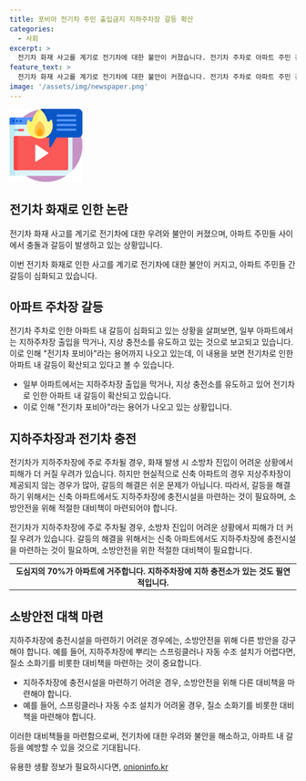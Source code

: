 ```yaml
---
title: 포비아 전기차 주민 출입금지 지하주차장 갈등 확산
categories:
  - 사회
excerpt: >
  전기차 화재 사고를 계기로 전기차에 대한 불안이 커졌습니다. 전기차 주차로 아파트 주민 간 갈등이 불거지고, 전기차 포비아 우려도 나왔습니다. 이에 지하주차장 출입을 막자는 목소리가 높아지며, 갈등 해결이 쉽지 않은 실정입니다. 전기차 화재가 어디서나 발생 가능하나, 지하주차장에서의 피해 가능성이 더 크다는 우려가 있습니다. 이에 신축 아파트의 지하주차장 부족 문제와 소방 안전 대책이 필요한 상황입니다.
feature_text: >
  전기차 화재 사고를 계기로 전기차에 대한 불안이 커졌습니다. 전기차 주차로 아파트 주민 간 갈등이 불거지고, 전기차 포비아 우려도 나왔습니다. 이에 지하주차장 출입을 막자는 목소리가 높아지며, 갈등 해결이 쉽지 않은 실정입니다. 전기차 화재가 어디서나 발생 가능하나, 지하주차장에서의 피해 가능성이 더 크다는 우려가 있습니다. 이에 신축 아파트의 지하주차장 부족 문제와 소방 안전 대책이 필요한 상황입니다.
image: '/assets/img/newspaper.png'
---
```


<p><img src="/assets/img/news.png" alt="rentncar 속보" /></p>

<h2 data-ke-size="size26">전기차 화재로 인한 논란</h2>

<p>전기차 화재 사고를 계기로 전기차에 대한 우려와 불안이 커졌으며, 아파트 주민들 사이에서 충돌과 갈등이 발생하고 있는 상황입니다.</p>

<p data-ke-size="size16">이번 전기차 화재로 인한 사고를 계기로 전기차에 대한 불안이 커지고, 아파트 주민들 간 갈등이 심화되고 있습니다.</p>

<h2 data-ke-size="size26">아파트 주차장 갈등</h2>

<p>전기차 주차로 인한 아파트 내 갈등이 심화되고 있는 상황을 살펴보면, 일부 아파트에서는 지하주차장 출입을 막거나, 지상 충전소를 유도하고 있는 것으로 보고되고 있습니다. 이로 인해 "전기차 포비아"라는 용어까지 나오고 있는데, 이 내용을 보면 전기차로 인한 아파트 내 갈등이 확산되고 있다고 볼 수 있습니다.</p>

<ul>
  <li>일부 아파트에서는 지하주차장 출입을 막거나, 지상 충전소를 유도하고 있어 전기차로 인한 아파트 내 갈등이 확산되고 있습니다.</li>
  <li>이로 인해 "전기차 포비아"라는 용어가 나오고 있는 상황입니다.</li>
</ul>

<h2 data-ke-size="size26">지하주차장과 전기차 충전</h2>

<p>전기차가 지하주차장에 주로 주차될 경우, 화재 발생 시 소방차 진입이 어려운 상황에서 피해가 더 커질 우려가 있습니다. 하지만 현실적으로 신축 아파트의 경우 지상주차장이 제공되지 않는 경우가 많아, 갈등의 해결은 쉬운 문제가 아닙니다. 따라서, 갈등을 해결하기 위해서는 신축 아파트에서도 지하주차장에 충전시설을 마련하는 것이 필요하며, 소방안전을 위해 적절한 대비책이 마련되어야 합니다.</p>

<p data-ke-size="size16">전기차가 지하주차장에 주로 주차될 경우, 소방차 진입이 어려운 상황에서 피해가 더 커질 우려가 있습니다. 갈등의 해결을 위해서는 신축 아파트에서도 지하주차장에 충전시설을 마련하는 것이 필요하며, 소방안전을 위한 적절한 대비책이 필요합니다.</p>

<table>
  <tr>
    <td style="text-align: center; height: 17px;"><b>도심지의 70%가 아파트에 거주합니다. 지하주차장에 지하 충전소가 있는 것도 필연적입니다.</b></td>
  </tr>
</table>

<h2 data-ke-size="size26">소방안전 대책 마련</h2>

<p>지하주차장에 충전시설을 마련하기 어려운 경우에는, 소방안전을 위해 다른 방안을 강구해야 합니다. 예를 들어, 지하주차장에 뿌리는 스프링클러나 자동 수조 설치가 어렵다면, 질소 소화기를 비롯한 대비책을 마련하는 것이 중요합니다.</p>

<ul>
  <li>지하주차장에 충전시설을 마련하기 어려운 경우, 소방안전을 위해 다른 대비책을 마련해야 합니다.</li>
  <li>예를 들어, 스프링클러나 자동 수조 설치가 어려울 경우, 질소 소화기를 비롯한 대비책을 마련해야 합니다.</li>
</ul>

<p>이러한 대비책들을 마련함으로써, 전기차에 대한 우려와 불안을 해소하고, 아파트 내 갈등을 예방할 수 있을 것으로 기대됩니다.</p>
유용한 생활 정보가 필요하시다면, <a href="https://onioninfo.kr" rel="dofollow">onioninfo.kr</a>


